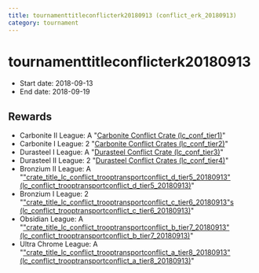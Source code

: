 ```yaml
---
title: tournamenttitleconflicterk20180913 (conflict_erk_20180913)
category: tournament
---
```

# tournamenttitleconflicterk20180913

  * Start date: 2018-09-13
  * End date: 2018-09-19

## Rewards

  * Carbonite II League: A "[Carbonite Conflict Crate (lc_conf_tier1)](lc_conf_tier1.html)"
  * Carbonite I League: 2 "[Carbonite Conflict Crates (lc_conf_tier2)](lc_conf_tier2.html)"
  * Durasteel I League: A "[Durasteel Conflict Crate (lc_conf_tier3)](lc_conf_tier3.html)"
  * Durasteel II League: 2 "[Durasteel Conflict Crates (lc_conf_tier4)](lc_conf_tier4.html)"
  * Bronzium II League: A "["crate_title_lc_conflict_trooptransportconflict_d_tier5_20180913" (lc_conflict_trooptransportconflict_d_tier5_20180913)](lc_conflict_trooptransportconflict_d_tier5_20180913.html)"
  * Bronzium I League: 2 "["crate_title_lc_conflict_trooptransportconflict_c_tier6_20180913"s (lc_conflict_trooptransportconflict_c_tier6_20180913)](lc_conflict_trooptransportconflict_c_tier6_20180913.html)"
  * Obsidian League: A "["crate_title_lc_conflict_trooptransportconflict_b_tier7_20180913" (lc_conflict_trooptransportconflict_b_tier7_20180913)](lc_conflict_trooptransportconflict_b_tier7_20180913.html)"
  * Ultra Chrome League: A "["crate_title_lc_conflict_trooptransportconflict_a_tier8_20180913" (lc_conflict_trooptransportconflict_a_tier8_20180913)](lc_conflict_trooptransportconflict_a_tier8_20180913.html)"
